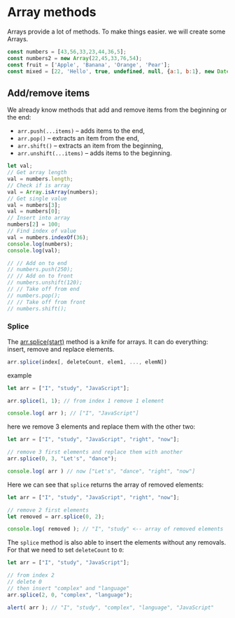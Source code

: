 # Array methods
Arrays provide a lot of methods. To make things easier.
we will create some Arrays.
```javascript
const numbers = [43,56,33,23,44,36,5];
const numbers2 = new Array(22,45,33,76,54);
const fruit = ['Apple', 'Banana', 'Orange', 'Pear'];
const mixed = [22, 'Hello', true, undefined, null, {a:1, b:1}, new Date()];
```
##  Add/remove items 
We already know methods that add and remove items from the beginning or the end:
-   `arr.push(...items)` – adds items to the end,
-   `arr.pop()` – extracts an item from the end,
-   `arr.shift()` – extracts an item from the beginning,
-   `arr.unshift(...items)` – adds items to the beginning.

```javascript
let val;
// Get array length
val = numbers.length;
// Check if is array
val = Array.isArray(numbers);
// Get single value
val = numbers[3];
val = numbers[0];
// Insert into array
numbers[2] = 100;
// Find index of value
val = numbers.indexOf(36);
console.log(numbers);
console.log(val);
```
```javascript
// // Add on to end
// numbers.push(250);
// // Add on to front
// numbers.unshift(120);
// // Take off from end
// numbers.pop();
// // Take off from front
// numbers.shift();
```

### Splice
The [arr.splice(start)](https://developer.mozilla.org/en-US/docs/Web/JavaScript/Reference/Global_Objects/Array/splice) method is a  knife for arrays. It can do everything: insert, remove and replace elements.
```javascript
arr.splice(index[, deleteCount, elem1, ..., elemN])
```
example 
```javascript
let arr = ["I", "study", "JavaScript"];

arr.splice(1, 1); // from index 1 remove 1 element

console.log( arr ); // ["I", "JavaScript"]
```
here we remove 3 elements and replace them with the other two:
```javascript
let arr = ["I", "study", "JavaScript", "right", "now"];

// remove 3 first elements and replace them with another
arr.splice(0, 3, "Let's", "dance");

console.log( arr ) // now ["Let's", "dance", "right", "now"]
```
Here we can see that `splice` returns the array of removed elements:
```javascript
let arr = ["I", "study", "JavaScript", "right", "now"];

// remove 2 first elements
let removed = arr.splice(0, 2);

console.log( removed ); // "I", "study" <-- array of removed elements
```
The `splice` method is also able to insert the elements without any removals. For that we need to set `deleteCount` to `0`:
```javascript
let arr = ["I", "study", "JavaScript"];

// from index 2
// delete 0
// then insert "complex" and "language"
arr.splice(2, 0, "complex", "language");

alert( arr ); // "I", "study", "complex", "language", "JavaScript"
```
